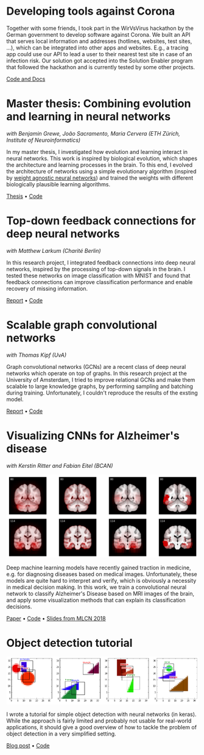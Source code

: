 # Developing tools against Corona

Together with some friends, I took part in the WirVsVirus hackathon by the German government to develop software against Corona. We built an API that serves local information and addresses (hotlines, websites, test sites, ...), which can be integrated into other apps and websites. E.g., a tracing app could use our API to lead a user to their nearest test site in case of an infection risk. Our solution got accepted into the Solution Enabler program that followed the hackathon and is currently tested by some other projects.

[Code and Docs](https://github.com/cotect/covid-local-api)


# Master thesis: Combining evolution and learning in neural networks

*with Benjamin Grewe, João Sacramento, Maria Cervera (ETH Zürich, Institute of Neuroinformatics)*

In my master thesis, I investigated how evolution and learning interact in neural networks. This work is inspired by biological evolution, which shapes the architecture and learning processes in the brain. To this end, I evolved the architecture of networks using a simple evolutionary algorithm (inspired by [weight agnostic neural networks](https://weightagnostic.github.io/)) and trained the weights with different biologically plausible learning algorithms. 

[Thesis](https://github.com/jrieke/evolution-learning/raw/master/master-thesis-johannes-rieke-final.pdf) • [Code](https://github.com/jrieke/evolution-learning)


# Top-down feedback connections for deep neural networks

*with Matthew Larkum (Charité Berlin)*

In this research project, I integrated feedback connections into deep neural networks, inspired by the processing of top-down signals in the brain. I tested these networks on image classification with MNIST and found that feedback connections can improve classification performance and enable recovery of missing information.

[Report](https://github.com/jrieke/feedback-nns/raw/master/report.pdf) • [Code](https://github.com/jrieke/feedback-nns)


# Scalable graph convolutional networks

*with Thomas Kipf (UvA)*

Graph convolutional networks (GCNs) are a recent class of deep neural networks which operate on top of graphs. In this research project at the University of Amsterdam, I tried to improve relational GCNs and make them scalable to large knowledge graphs, by performing sampling and batching during training. Unfortunately, I couldn't reproduce the results of the exsting model. 

[Report](https://github.com/jrieke/sampled-rgcn/raw/master/report.pdf) • [Code](https://github.com/jrieke/sampled-rgcn)


# Visualizing CNNs for Alzheimer's disease

*with Kerstin Ritter and Fabian Eitel (BCAN)*

![](Untitled-3f73dc03-9da7-4eb9-9d9d-d477841acc87.png)

Deep machine learning models have recently gained traction in medicine, e.g. for diagnosing diseases based on medical images. Unfortunately, these models are quite hard to interpret and verify, which is obviously a necessity in medical decision making. In this work, we train a convolutional neural network to classify Alzheimer's Disease based on MRI images of the brain, and apply some visualization methods that can explain its classification decisions.

[Paper](https://arxiv.org/abs/1808.02874) • [Code](https://github.com/jrieke/cnn-interpretability) • [Slides from MLCN 2018](https://drive.google.com/file/d/1EKHvlWq4_-NC7HQPAbZc_ZaeNZMTQwgh/view)


# Object detection tutorial

![](Untitled-c66372a2-9132-44f0-a3f6-3d743475a38e.png)

I wrote a tutorial for simple object detection with neural networks (in keras). While the approach is fairly limited and probably not usable for real-world applications, it should give a good overview of how to tackle the problem of object detection in a very simplified setting.  

[Blog post](https://towardsdatascience.com/object-detection-with-neural-networks-a4e2c46b4491) • [Code](https://github.com/jrieke/shape-detection)
